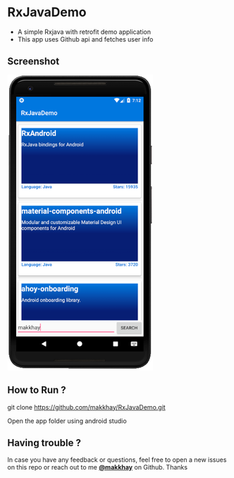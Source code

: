 # RxJavaDemo
- A simple Rxjava with retrofit demo application
- This app uses Github api and fetches user info

## Screenshot 
![alt text](https://github.com/makkhay/RxJavaDemo/blob/master/Screen%20Shot%202018-05-23%20at%2012.12.58%20AM.png)

## How to Run ?

git clone https://github.com/makkhay/RxJavaDemo.git

Open the app folder using android studio 

## Having trouble ?
In case you have any feedback or questions, feel free to open a new issues on this repo or reach out to me [**@makkhay**](https://github.com/makkhay) on Github. Thanks


